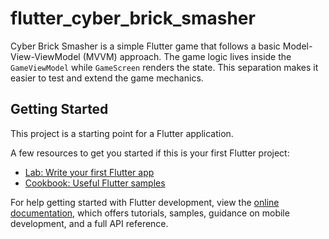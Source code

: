 # flutter_cyber_brick_smasher

Cyber Brick Smasher is a simple Flutter game that follows a basic
Model-View-ViewModel (MVVM) approach. The game logic lives inside the
`GameViewModel` while `GameScreen` renders the state. This separation
makes it easier to test and extend the game mechanics.

## Getting Started

This project is a starting point for a Flutter application.

A few resources to get you started if this is your first Flutter project:

- [Lab: Write your first Flutter app](https://docs.flutter.dev/get-started/codelab)
- [Cookbook: Useful Flutter samples](https://docs.flutter.dev/cookbook)

For help getting started with Flutter development, view the
[online documentation](https://docs.flutter.dev/), which offers tutorials,
samples, guidance on mobile development, and a full API reference.

